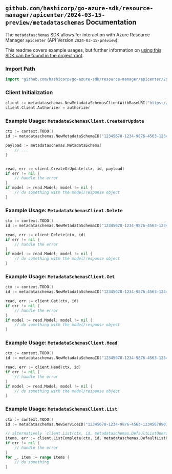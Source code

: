 
## `github.com/hashicorp/go-azure-sdk/resource-manager/apicenter/2024-03-15-preview/metadataschemas` Documentation

The `metadataschemas` SDK allows for interaction with Azure Resource Manager `apicenter` (API Version `2024-03-15-preview`).

This readme covers example usages, but further information on [using this SDK can be found in the project root](https://github.com/hashicorp/go-azure-sdk/tree/main/docs).

### Import Path

```go
import "github.com/hashicorp/go-azure-sdk/resource-manager/apicenter/2024-03-15-preview/metadataschemas"
```


### Client Initialization

```go
client := metadataschemas.NewMetadataSchemasClientWithBaseURI("https://management.azure.com")
client.Client.Authorizer = authorizer
```


### Example Usage: `MetadataSchemasClient.CreateOrUpdate`

```go
ctx := context.TODO()
id := metadataschemas.NewMetadataSchemaID("12345678-1234-9876-4563-123456789012", "example-resource-group", "serviceName", "metadataSchemaName")

payload := metadataschemas.MetadataSchema{
	// ...
}


read, err := client.CreateOrUpdate(ctx, id, payload)
if err != nil {
	// handle the error
}
if model := read.Model; model != nil {
	// do something with the model/response object
}
```


### Example Usage: `MetadataSchemasClient.Delete`

```go
ctx := context.TODO()
id := metadataschemas.NewMetadataSchemaID("12345678-1234-9876-4563-123456789012", "example-resource-group", "serviceName", "metadataSchemaName")

read, err := client.Delete(ctx, id)
if err != nil {
	// handle the error
}
if model := read.Model; model != nil {
	// do something with the model/response object
}
```


### Example Usage: `MetadataSchemasClient.Get`

```go
ctx := context.TODO()
id := metadataschemas.NewMetadataSchemaID("12345678-1234-9876-4563-123456789012", "example-resource-group", "serviceName", "metadataSchemaName")

read, err := client.Get(ctx, id)
if err != nil {
	// handle the error
}
if model := read.Model; model != nil {
	// do something with the model/response object
}
```


### Example Usage: `MetadataSchemasClient.Head`

```go
ctx := context.TODO()
id := metadataschemas.NewMetadataSchemaID("12345678-1234-9876-4563-123456789012", "example-resource-group", "serviceName", "metadataSchemaName")

read, err := client.Head(ctx, id)
if err != nil {
	// handle the error
}
if model := read.Model; model != nil {
	// do something with the model/response object
}
```


### Example Usage: `MetadataSchemasClient.List`

```go
ctx := context.TODO()
id := metadataschemas.NewServiceID("12345678-1234-9876-4563-123456789012", "example-resource-group", "serviceName")

// alternatively `client.List(ctx, id, metadataschemas.DefaultListOperationOptions())` can be used to do batched pagination
items, err := client.ListComplete(ctx, id, metadataschemas.DefaultListOperationOptions())
if err != nil {
	// handle the error
}
for _, item := range items {
	// do something
}
```
